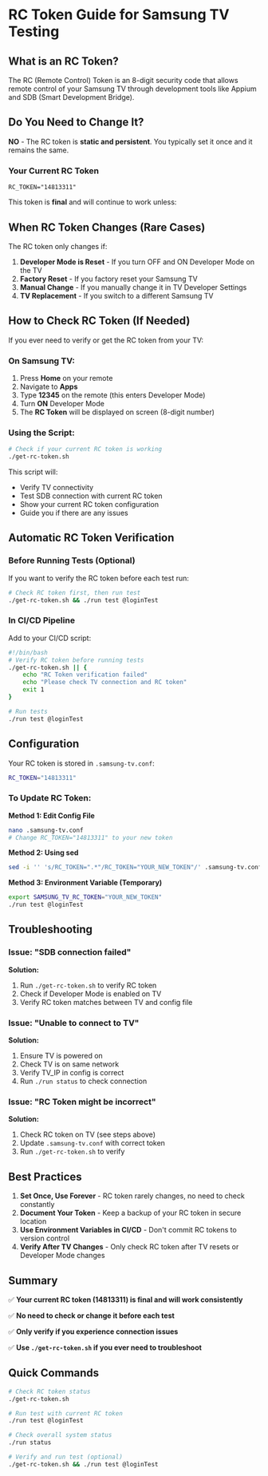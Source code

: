 # RC Token Guide for Samsung TV Testing

## What is an RC Token?

The RC (Remote Control) Token is an 8-digit security code that allows remote control of your Samsung TV through development tools like Appium and SDB (Smart Development Bridge).

## Do You Need to Change It?

**NO** - The RC token is **static and persistent**. You typically set it once and it remains the same.

### Your Current RC Token
```
RC_TOKEN="14813311"
```

This token is **final** and will continue to work unless:

## When RC Token Changes (Rare Cases)

The RC token only changes if:

1. **Developer Mode is Reset** - If you turn OFF and ON Developer Mode on the TV
2. **Factory Reset** - If you factory reset your Samsung TV
3. **Manual Change** - If you manually change it in TV Developer Settings
4. **TV Replacement** - If you switch to a different Samsung TV

## How to Check RC Token (If Needed)

If you ever need to verify or get the RC token from your TV:

### On Samsung TV:
1. Press **Home** on your remote
2. Navigate to **Apps**
3. Type **12345** on the remote (this enters Developer Mode)
4. Turn **ON** Developer Mode
5. The **RC Token** will be displayed on screen (8-digit number)

### Using the Script:
```bash
# Check if your current RC token is working
./get-rc-token.sh
```

This script will:
- Verify TV connectivity
- Test SDB connection with current RC token
- Show your current RC token configuration
- Guide you if there are any issues

## Automatic RC Token Verification

### Before Running Tests (Optional)

If you want to verify the RC token before each test run:

```bash
# Check RC token first, then run test
./get-rc-token.sh && ./run test @loginTest
```

### In CI/CD Pipeline

Add to your CI/CD script:
```bash
#!/bin/bash
# Verify RC token before running tests
./get-rc-token.sh || {
    echo "RC Token verification failed"
    echo "Please check TV connection and RC token"
    exit 1
}

# Run tests
./run test @loginTest
```

## Configuration

Your RC token is stored in `.samsung-tv.conf`:

```bash
RC_TOKEN="14813311"
```

### To Update RC Token:

**Method 1: Edit Config File**
```bash
nano .samsung-tv.conf
# Change RC_TOKEN="14813311" to your new token
```

**Method 2: Using sed**
```bash
sed -i '' 's/RC_TOKEN=".*"/RC_TOKEN="YOUR_NEW_TOKEN"/' .samsung-tv.conf
```

**Method 3: Environment Variable (Temporary)**
```bash
export SAMSUNG_TV_RC_TOKEN="YOUR_NEW_TOKEN"
./run test @loginTest
```

## Troubleshooting

### Issue: "SDB connection failed"
**Solution:** 
1. Run `./get-rc-token.sh` to verify RC token
2. Check if Developer Mode is enabled on TV
3. Verify RC token matches between TV and config file

### Issue: "Unable to connect to TV"
**Solution:**
1. Ensure TV is powered on
2. Check TV is on same network
3. Verify TV_IP in config is correct
4. Run `./run status` to check connection

### Issue: "RC Token might be incorrect"
**Solution:**
1. Check RC token on TV (see steps above)
2. Update `.samsung-tv.conf` with correct token
3. Run `./get-rc-token.sh` to verify

## Best Practices

1. **Set Once, Use Forever** - RC token rarely changes, no need to check constantly
2. **Document Your Token** - Keep a backup of your RC token in secure location
3. **Use Environment Variables in CI/CD** - Don't commit RC tokens to version control
4. **Verify After TV Changes** - Only check RC token after TV resets or Developer Mode changes

## Summary

✅ **Your current RC token (14813311) is final and will work consistently**

✅ **No need to check or change it before each test**

✅ **Only verify if you experience connection issues**

✅ **Use `./get-rc-token.sh` if you ever need to troubleshoot**

## Quick Commands

```bash
# Check RC token status
./get-rc-token.sh

# Run test with current RC token
./run test @loginTest

# Check overall system status
./run status

# Verify and run test (optional)
./get-rc-token.sh && ./run test @loginTest
```


